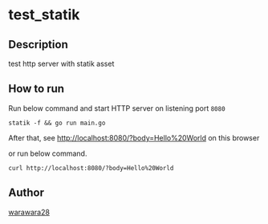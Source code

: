 test_statik
=======

## Description

test http server with statik asset

## How to run

Run below command and start HTTP server on listening port `8080`

```console
statik -f && go run main.go
```

After that, see [http://localhost:8080/?body=Hello%20World](http://localhost:8080/?body=Hello%20World) on this browser 

or run below command.

```console
curl http://localhost:8080/?body=Hello%20World
```

## Author

[warawara28](https://github.com/warawara28)
